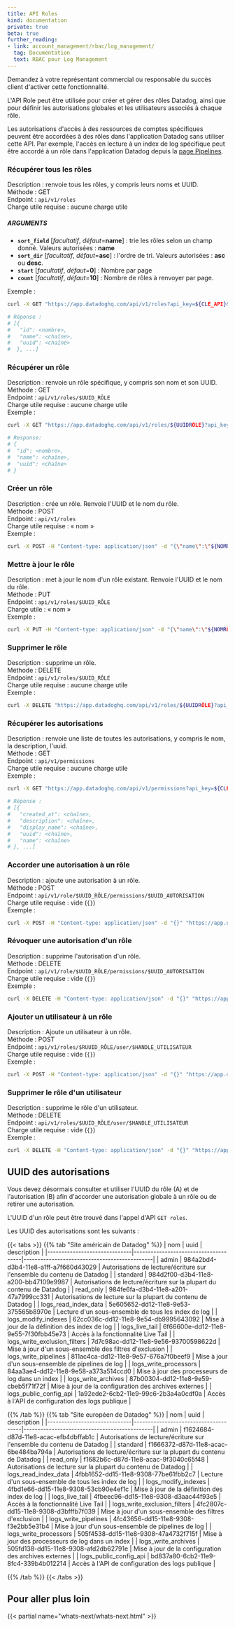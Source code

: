 ```yaml
---
title: API Roles
kind: documentation
private: true
beta: true
further_reading:
- link: account_management/rbac/log_management/
  tag: Documentation
  text: RBAC pour Log Management
---
```


<div class="alert alert-warning">
Demandez à votre représentant commercial ou responsable du succès client d'activer cette fonctionnalité.
</div>

L'API Role peut être utilisée pour créer et gérer des rôles Datadog, ainsi que pour définir les autorisations globales et les utilisateurs associés à chaque rôle.

Les autorisations d'accès à des ressources de comptes spécifiques peuvent être accordées à des rôles dans l'application Datadog sans utiliser cette API. Par exemple, l'accès en lecture à un index de log spécifique peut être accordé à un rôle dans l'application Datadog depuis la [page Pipelines][1]. 

### Récupérer tous les rôles

Description : renvoie tous les rôles, y compris leurs noms et UUID.  
Méthode : GET  
Endpoint : `api/v1/roles`  
Charge utile requise : aucune charge utile

##### ARGUMENTS


* **`sort_field`** [*facultatif*, *défaut*=**name**] :
    trie les rôles selon un champ donné.
    Valeurs autorisées : **name**
* **`sort_dir`** [*facultatif*, *défaut*=**asc**] :
    l'ordre de tri.
    Valeurs autorisées : **asc** ou **desc**.
* **`start`** [*facultatif*, *défaut*=**0**] :
    Nombre par page
* **`count`** [*facultatif*, *défaut*=**10**] :
     Nombre de rôles à renvoyer par page.

Exemple :

```sh
curl -X GET "https://app.datadoghq.com/api/v1/roles?api_key=${CLÉ_API}&application_key=${CLÉ_APP}"

# Réponse :
# [{
#   "id": <nombre>,
#   "name": <chaîne>,
#   "uuid": <chaîne>
#  }, ...]
```

### Récupérer un rôle

Description : renvoie un rôle spécifique, y compris son nom et son UUID.  
Méthode : GET  
Endpoint : `api/v1/roles/$UUID_RÔLE`  
Charge utile requise : aucune charge utile  
Exemple :

```sh
curl -X GET "https://app.datadoghq.com/api/v1/roles/${UUIDRÔLE}?api_key=${CLÉ_API}&application_key=${CLÉ_APP}"

# Response:
# {
#  "id": <nombre>,
#  "name": <chaîne>,
#  "uuid": <chaîne>
# }
```

### Créer un rôle

Description : crée un rôle. Renvoie l'UUID et le nom du rôle.  
Méthode : POST  
Endpoint : `api/v1/roles`  
Charge utile requise : « nom »  
Exemple :

```sh
curl -X POST -H "Content-type: application/json" -d "{\"name\":\"${NOMRÔLE}\"}" "https://app.datadoghq.com/api/v1/roles?api_key=${CLÉ_API}&application_key=${CLÉ_APP}"
```

### Mettre à jour le rôle

Description : met à jour le nom d'un rôle existant. Renvoie l'UUID et le nom du rôle.  
Méthode : PUT  
Endpoint : `api/v1/roles/$UUID_RÔLE`  
Charge utile : « nom »  
Exemple :

```sh
curl -X PUT -H "Content-type: application/json" -d "{\"name\":\"${NOMRÔLE}\"}" "https://app.datadoghq.com/api/v1/roles/${UUIDRÔLE}?api_key=${CLÉ_API}&application_key=${CLÉ_APP}"
```

### Supprimer le rôle

Description : supprime un rôle.  
Méthode : DELETE  
Endpoint : `api/v1/roles/$UUID_RÔLE`  
Charge utile requise : aucune charge utile  
Exemple :

```sh
curl -X DELETE "https://app.datadoghq.com/api/v1/roles/${UUIDRÔLE}?api_key=${CLÉ_API}&application_key=${CLÉ_APP}"
```

### Récupérer les autorisations

Description : renvoie une liste de toutes les autorisations, y compris le nom, la description, l'uuid.  
Méthode : GET  
Endpoint : `api/v1/permissions`  
Charge utile requise : aucune charge utile  
Exemple :

```sh
curl -X GET "https://app.datadoghq.com/api/v1/permissions?api_key=${CLÉ_API}&application_key=${CLÉ_APP}"

# Réponse :
# [{
#   "created_at": <chaîne>,
#   "description": <chaîne>,
#   "display_name": <chaîne>,
#   "uuid": <chaîne>,
#   "name": <chaîne>
# }, ...]
```

### Accorder une autorisation à un rôle

Description : ajoute une autorisation à un rôle.  
Méthode : POST  
Endpoint : `api/v1/role/$UUID_RÔLE/permissions/$UUID_AUTORISATION`  
Charge utile requise : vide (`{}`)  
Exemple :

```sh
curl -X POST -H "Content-type: application/json" -d "{}" "https://app.datadoghq.com/api/v1/role/${UUIDRÔLE}/permissions/${AUTORISATION}?api_key=${CLÉ_API}&application_key=${CLÉ_APP}"
```

### Révoquer une autorisation d'un rôle

Description : supprime l'autorisation d'un rôle.  
Méthode : DELETE  
Endpoint : `api/v1/role/$UUID_RÔLE/permissions/$UUID_AUTORISATION`  
Charge utile requise : vide (`{}`)  
Exemple :

```sh
curl -X DELETE -H "Content-type: application/json" -d "{}" "https://app.datadoghq.com/api/v1/role/${UUIDRÔLE}/permissions/${AUTORISATION}?api_key=${CLÉ_API}&application_key=${CLÉ_APP}"
```

### Ajouter un utilisateur à un rôle

Description : Ajoute un utilisateur à un rôle.  
Méthode : POST  
Endpoint : `api/v1/roles/$RUUID_RÔLE/user/$HANDLE_UTILISATEUR`  
Charge utile requise : vide (`{}`)  
Exemple :

```sh
curl -X POST -H "Content-type: application/json" -d "{}" "https://app.datadoghq.com/api/v1/roles/${UUIDRÔLE}/user/${UTILISATEUR}?api_key=${CLÉ_API}&application_key=${CLÉ_APP}"
```

### Supprimer le rôle d'un utilisateur

Description : supprime le rôle d'un utilisateur.  
Méthode : DELETE  
Endpoint : `api/v1/roles/$UUID_RÔLE/user/$HANDLE_UTILISATEUR`  
Charge utile requise : vide (`{}`)  
Exemple :

```sh
curl -X DELETE -H "Content-type: application/json" -d "{}" "https://app.datadoghq.com/api/v1/roles/${UUIDRÔLE}/user/${UTILISATEUR}?api_key=${CLÉ_API}&application_key=${CLÉ_APP}"
```

## UUID des autorisations

Vous devez désormais consulter et utiliser l'UUID du rôle (A) et de l'autorisation (B) afin d'accorder une autorisation globale à un rôle ou de retirer une autorisation.

L'UUID d'un rôle peut être trouvé dans l'appel d'API `GET roles`.

Les UUID des autorisations sont les suivants :

{{< tabs >}}
{{% tab "Site américain de Datadog" %}}
|             nom             |                 uuid                 |                 description                  |
|------------------------------|--------------------------------------|----------------------------------------------|
| admin                        | 984a2bd4-d3b4-11e8-a1ff-a7f660d43029 | Autorisations de lecture/écriture sur l'ensemble du contenu de Datadog  |
| standard                     | 984d2f00-d3b4-11e8-a200-bb47109e9987 | Autorisations de lecture/écriture sur la plupart du contenu de Datadog |
| read_only                    | 984fe6fa-d3b4-11e8-a201-47a7999cc331 | Autorisations de lecture sur la plupart du contenu de Datadog           |
| logs_read_index_data         | 5e605652-dd12-11e8-9e53-375565b8970e | Lecture d'un sous-ensemble de tous les index de log             |
| logs_modify_indexes          | 62cc036c-dd12-11e8-9e54-db9995643092 | Mise à jour de la définition des index de log         |
| logs_live_tail               | 6f66600e-dd12-11e8-9e55-7f30fbb45e73 | Accès à la fonctionnalité Live Tail                 |
| logs_write_exclusion_filters | 7d7c98ac-dd12-11e8-9e56-93700598622d | Mise à jour d'un sous-ensemble des filtres d'exclusion     |
| logs_write_pipelines         | 811ac4ca-dd12-11e8-9e57-676a7f0beef9 | Mise à jour d'un sous-ensemble de pipelines de log         |
| logs_write_processors        | 84aa3ae4-dd12-11e8-9e58-a373a514ccd0 | Mise à jour des processeurs de log dans un index        |
| logs_write_archives          | 87b00304-dd12-11e8-9e59-cbeb5f71f72f | Mise à jour de la configuration des archives externes   |
| logs_public_config_api       | 1a92ede2-6cb2-11e9-99c6-2b3a4a0cdf0a | Accès à l'API de configuration des logs publique      |

{{% /tab %}}
{{% tab "Site européen de Datadog" %}}
|             nom             |                 uuid                 |                 description                  |
|------------------------------|--------------------------------------|----------------------------------------------|
| admin                        | f1624684-d87d-11e8-acac-efb4dbffab1c | Autorisations de lecture/écriture sur l'ensemble du contenu de Datadog  |
| standard                     | f1666372-d87d-11e8-acac-6be484ba794a | Autorisations de lecture/écriture sur la plupart du contenu de Datadog |
| read_only                    | f1682b6c-d87d-11e8-acac-9f3040c65f48 | Autorisations de lecture sur la plupart du contenu de Datadog           |
| logs_read_index_data         | 4fbb1652-dd15-11e8-9308-77be61fbb2c7 | Lecture d'un sous-ensemble de tous les index de log             |
| logs_modify_indexes          | 4fbd1e66-dd15-11e8-9308-53cb90e4ef1c | Mise à jour de la définition des index de log         |
| logs_live_tail               | 4fbeec96-dd15-11e8-9308-d3aac44f93e5 | Accès à la fonctionnalité Live Tail                 |
| logs_write_exclusion_filters | 4fc2807c-dd15-11e8-9308-d3bfffb7f039 | Mise à jour d'un sous-ensemble des filtres d'exclusion     |
| logs_write_pipelines         | 4fc43656-dd15-11e8-9308-f3e2bb5e31b4 | Mise à jour d'un sous-ensemble de pipelines de log         |
| logs_write_processors        | 505f4538-dd15-11e8-9308-47a4732f715f | Mise à jour des processeurs de log dans un index        |
| logs_write_archives          | 505fd138-dd15-11e8-9308-afd2db62791e | Mise à jour de la configuration des archives externes   |
| logs_public_config_api       | bd837a80-6cb2-11e9-8fc4-339b4b012214 | Accès à l'API de configuration des logs publique      |

{{% /tab %}}
{{< /tabs >}}

## Pour aller plus loin

{{< partial name="whats-next/whats-next.html" >}}

[1]: https://app.datadoghq.com/logs/pipelines
